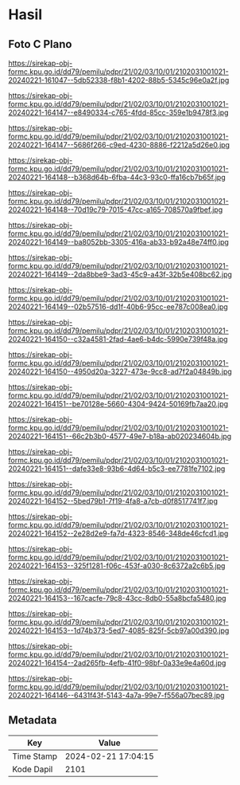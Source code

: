 # Hasil

## Foto C Plano

https://sirekap-obj-formc.kpu.go.id/dd79/pemilu/pdpr/21/02/03/10/01/2102031001021-20240221-161047--5db52338-f8b1-4202-88b5-5345c96e0a2f.jpg

https://sirekap-obj-formc.kpu.go.id/dd79/pemilu/pdpr/21/02/03/10/01/2102031001021-20240221-164147--e8490334-c765-4fdd-85cc-359e1b9478f3.jpg

https://sirekap-obj-formc.kpu.go.id/dd79/pemilu/pdpr/21/02/03/10/01/2102031001021-20240221-164147--5686f266-c9ed-4230-8886-f2212a5d26e0.jpg

https://sirekap-obj-formc.kpu.go.id/dd79/pemilu/pdpr/21/02/03/10/01/2102031001021-20240221-164148--b368d64b-6fba-44c3-93c0-ffa16cb7b65f.jpg

https://sirekap-obj-formc.kpu.go.id/dd79/pemilu/pdpr/21/02/03/10/01/2102031001021-20240221-164148--70d19c79-7015-47cc-a165-708570a9fbef.jpg

https://sirekap-obj-formc.kpu.go.id/dd79/pemilu/pdpr/21/02/03/10/01/2102031001021-20240221-164149--ba8052bb-3305-416a-ab33-b92a48e74ff0.jpg

https://sirekap-obj-formc.kpu.go.id/dd79/pemilu/pdpr/21/02/03/10/01/2102031001021-20240221-164149--2da8bbe9-3ad3-45c9-a43f-32b5e408bc62.jpg

https://sirekap-obj-formc.kpu.go.id/dd79/pemilu/pdpr/21/02/03/10/01/2102031001021-20240221-164149--02b57516-dd1f-40b6-95cc-ee787c008ea0.jpg

https://sirekap-obj-formc.kpu.go.id/dd79/pemilu/pdpr/21/02/03/10/01/2102031001021-20240221-164150--c32a4581-2fad-4ae6-b4dc-5990e739f48a.jpg

https://sirekap-obj-formc.kpu.go.id/dd79/pemilu/pdpr/21/02/03/10/01/2102031001021-20240221-164150--4950d20a-3227-473e-9cc8-ad7f2a04849b.jpg

https://sirekap-obj-formc.kpu.go.id/dd79/pemilu/pdpr/21/02/03/10/01/2102031001021-20240221-164151--be70128e-5660-4304-9424-50169fb7aa20.jpg

https://sirekap-obj-formc.kpu.go.id/dd79/pemilu/pdpr/21/02/03/10/01/2102031001021-20240221-164151--66c2b3b0-4577-49e7-b18a-ab020234604b.jpg

https://sirekap-obj-formc.kpu.go.id/dd79/pemilu/pdpr/21/02/03/10/01/2102031001021-20240221-164151--dafe33e8-93b6-4d64-b5c3-ee7781fe7102.jpg

https://sirekap-obj-formc.kpu.go.id/dd79/pemilu/pdpr/21/02/03/10/01/2102031001021-20240221-164152--5bed79b1-7f19-4fa8-a7cb-d0f8517741f7.jpg

https://sirekap-obj-formc.kpu.go.id/dd79/pemilu/pdpr/21/02/03/10/01/2102031001021-20240221-164152--2e28d2e9-fa7d-4323-8546-348de46cfcd1.jpg

https://sirekap-obj-formc.kpu.go.id/dd79/pemilu/pdpr/21/02/03/10/01/2102031001021-20240221-164153--325f1281-f06c-453f-a030-8c6372a2c6b5.jpg

https://sirekap-obj-formc.kpu.go.id/dd79/pemilu/pdpr/21/02/03/10/01/2102031001021-20240221-164153--167cacfe-79c8-43cc-8db0-55a8bcfa5480.jpg

https://sirekap-obj-formc.kpu.go.id/dd79/pemilu/pdpr/21/02/03/10/01/2102031001021-20240221-164153--1d74b373-5ed7-4085-825f-5cb97a00d390.jpg

https://sirekap-obj-formc.kpu.go.id/dd79/pemilu/pdpr/21/02/03/10/01/2102031001021-20240221-164154--2ad265fb-4efb-41f0-98bf-0a33e9e4a60d.jpg

https://sirekap-obj-formc.kpu.go.id/dd79/pemilu/pdpr/21/02/03/10/01/2102031001021-20240221-164146--6431f43f-5143-4a7a-99e7-f556a07bec89.jpg


## Metadata

| Key        | Value               |
| ---------- | ------------------- |
| Time Stamp | 2024-02-21 17:04:15 |
| Kode Dapil | 2101                |



